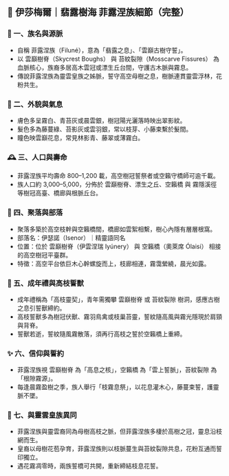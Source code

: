 
## 🌳 伊莎梅爾｜翡露樹海 菲露涅族細節（完整）

### 📜 一、族名與源脈
- 自稱 菲露涅族（Filuné），意為「翡露之息」、「雲巔古樹守誓」。
- 以 雲巔樹脊（Skycrest Boughs） 與 苔紋裂隙（Mosscarve Fissures） 為血脈核心，族裔多居高木雲冠或漂生丘台間，守護古木脈與霧息。
- 傳說菲露涅族為靈雲皇族之姊脈，誓守高空母樹之息，樹脈連貫靈雲浮林，花粉共生。

### 🌿 二、外貌與氣息
- 膚色多呈霧白、青苔灰或晨雲銀，樹冠陽光灑落時映出翠影紋。
- 髮色多為藤蔓綠、苔影灰或雲羽銀，常以枝芽、小藤束繫於髮間。
- 瞳色映雲巔花息，常見林影青、藤翠或薄霧白。

### 🕰️ 三、人口與壽命
- 菲露涅族平均壽命 800–1,200 載，高空樹冠誓祭者或空籟守橋師可逾千載。
- 族人口約 3,000–5,000，分佈於 雲巔樹脊、漂生之丘、空籟橋 與 霧隱溪徑 等樹冠高臺、橋廊與根脈丘台。

### 🌙 四、聚落與部落
- 聚落多築於高空枝幹與空籟橋間，橋廊如雲絮相繫，樹心內隱有層層根窩。
- 部落名：伊瑟諾（Isenor）｜精靈語同名  
- 位置：位於 雲巔樹脊（伊雲涅瑞 Iyúnery） 與 空籟橋（奧萊席 Ólaisi） 相接的高空樹冠平臺群。
- 特徵：高空平台依巨木心幹螺旋而上，枝廊相連，霧霭縈繞，晨光如露。

### 🦜 五、成年禮與高枝誓獸
- 成年禮稱為「高枝靈契」，青年需獨攀 雲巔樹脊 或 苔紋裂隙 樹洞，感應古樹之息引誓獸締約。
- 高枝誓獸多為樹冠伏獸、霧羽鳥禽或枝巢苔靈，誓紋隨高風與霧光隱現於肩頸與背脊。
- 誓獸若逝，誓紋隨風霧散落，須再行高枝之誓於空籟橋上重締。

### ✨ 六、信仰與誓約
- 菲露涅族視 雲巔樹脊 為「高息之核」，空籟橋 為「雲上誓脈」，苔紋裂隙 為「根隙霧源」。
- 每逢晨霧盈樹之季，族人舉行「枝霧息祭」，以花息灌木心，藤蔓束誓，護靈脈不墜。

### 🧭 七、與靈雲皇族異同
- 菲露涅族與靈雲裔同為母樹高枝之脈，但菲露涅族多棲於高樹之冠，靈息沿枝網而生。
- 皇裔以母樹花苞孕育，菲露涅族則以枝脈蔓生與苔紋裂隙共息，花粉互通而誓印獨立。
- 遇花霧凋零時，兩族誓橋可共開，重新締結枝息花誓。
